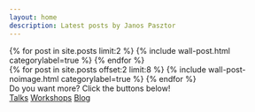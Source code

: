 ```yaml
---
layout: home
description: Latest posts by Janos Pasztor
---
```


<div class="wall">
<div class="wall__featurelist">
    {% for post in site.posts limit:2 %}
        {% include wall-post.html categorylabel=true %}
    {% endfor %}
</div>
<div class="wall__postlist">
    {% for post in site.posts offset:2 limit:8 %}
        {% include wall-post-noimage.html categorylabel=true %}
    {% endfor %}
</div>
</div>

<div class="readmore">
    <div class="readmore__cta">Do you want more? Click the buttons below!</div>
    <div class="readmore__buttons">
        <a href="/speaking" class="readmore__button">Talks</a>
        <a href="/workshops" class="readmore__button">Workshops</a>
        <a href="/blog" class="readmore__button">Blog</a>
    </div>
</div>